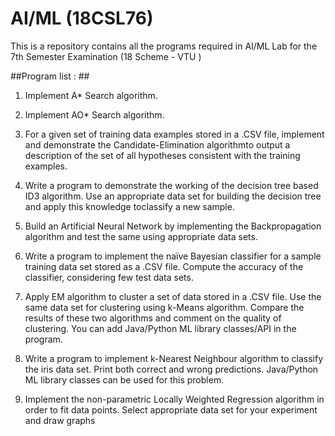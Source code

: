 # AI/ML (18CSL76) # 
This is a repository contains all the programs required in AI/ML Lab for the 7th Semester Examination (18 Scheme - VTU ) 

##Program list : ##

1. Implement A* Search algorithm.

2. Implement AO* Search algorithm.

3. For a given set of training data examples stored in a .CSV file, implement and demonstrate the Candidate-Elimination algorithmto output a description of the set of all hypotheses consistent with the training examples.

4. Write a program to demonstrate the working of the decision tree based ID3 algorithm. Use an appropriate data set for building the decision tree and apply this knowledge toclassify a new sample.

5. Build an Artificial Neural Network by implementing the Backpropagation algorithm and test the same using appropriate data sets.

6. Write a program to implement the naïve Bayesian classifier for a sample training data set stored as a .CSV file. Compute the accuracy of the classifier, considering few test data sets.

7. Apply EM algorithm to cluster a set of data stored in a .CSV file. Use the same data set for clustering using k-Means algorithm. Compare the results of these two algorithms and comment on the quality of clustering. You can add Java/Python ML library classes/API in the program.

8. Write a program to implement k-Nearest Neighbour algorithm to classify the iris data set. Print both correct and wrong predictions. Java/Python ML library classes can be used for this problem.

9. Implement the non-parametric Locally Weighted Regression algorithm in order to fit data points. Select appropriate data set for your experiment and draw graphs
